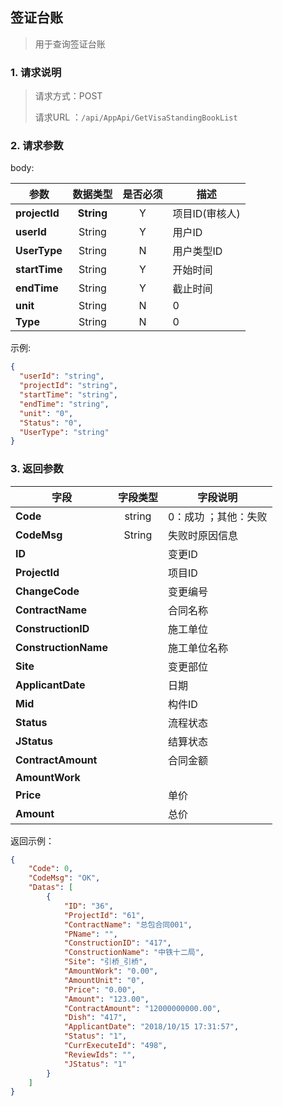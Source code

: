 ## 签证台账

> 用于查询签证台账

### 1. 请求说明

> 请求方式：POST
>
> 请求URL ：`/api/AppApi/GetVisaStandingBookList`

### 2. 请求参数

body:

| **参数**                | **数据类型** |  是否必须  | 描述     |
| ------------------------- | :--------: | :--: | ------------------------------------------------------------ |
| **projectId** | **String** |  Y   | 项目ID(审核人)                                               |
| **userId** | String | Y | 用户ID |
| **UserType** | String | N | 用户类型ID |
| **startTime** | String | Y | 开始时间 |
| **endTime** | String | Y | 截止时间 |
| **unit** | String | N | 0 |
| **Type** | String | N | 0 |

示例:

``` json
{
  "userId": "string",
  "projectId": "string",
  "startTime": "string",
  "endTime": "string",
  "unit": "0",
  "Status": "0",
  "UserType": "string"
}
```
### 3. 返回参数

| 字段                 | 字段类型 | 字段说明             |
| -------------------- | :------: | -------------------- |
| **Code**             |  string  | 0：成功 ；其他：失败 |
| **CodeMsg**          |  String  | 失败时原因信息       |
| **ID**               |          | 变更ID               |
| **ProjectId**        |          | 项目ID               |
| **ChangeCode**       |          | 变更编号             |
| **ContractName**     |          | 合同名称             |
| **ConstructionID**   |          | 施工单位             |
| **ConstructionName** |          | 施工单位名称         |
| **Site**             |          | 变更部位             |
| **ApplicantDate**    |          | 日期                 |
| **Mid**              |          | 构件ID               |
| **Status**           |          | 流程状态             |
| **JStatus**          |          | 结算状态             |
| **ContractAmount**   |          | 合同金额             |
| **AmountWork**       |          |                      |
| **Price**            |          | 单价                 |
| **Amount**           |          | 总价                 |



返回示例：

```json
{
    "Code": 0, 
    "CodeMsg": "OK", 
    "Datas": [
        {
            "ID": "36", 
            "ProjectId": "61", 
            "ContractName": "总包合同001", 
            "PName": "", 
            "ConstructionID": "417", 
            "ConstructionName": "中铁十二局", 
            "Site": "引桥_引桥", 
            "AmountWork": "0.00", 
            "AmountUnit": "0", 
            "Price": "0.00", 
            "Amount": "123.00", 
            "ContractAmount": "12000000000.00", 
            "Dish": "417", 
            "ApplicantDate": "2018/10/15 17:31:57", 
            "Status": "1", 
            "CurrExecuteId": "498", 
            "ReviewIds": "", 
            "JStatus": "1"
        }
    ]
}
```